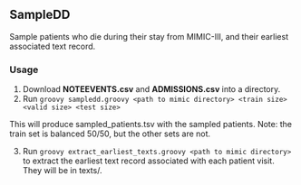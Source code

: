 ## SampleDD

Sample patients who die during their stay from MIMIC-III, and their earliest associated text record.

### Usage

1. Download **NOTEEVENTS.csv** and **ADMISSIONS.csv** into a directory.
2. Run ``groovy sampledd.groovy <path to mimic directory> <train size> <valid size> <test size>``

This will produce sampled_patients.tsv with the sampled patients. Note: the train set is balanced 50/50, but the other sets are not.

3. Run ``groovy extract_earliest_texts.groovy <path to mimic directory>`` to extract the earliest text record associated with each patient visit. They will be in texts/.
